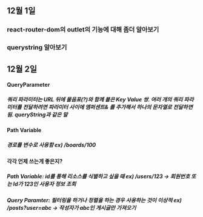 ## 12월 1일

### react-router-dom의 outlet의 기능에 대해 좀더 알아보기

### querystring 알아보기

## 12월 2일

#### QueryParameter

##### 쿼리 파라미터는 URL 뒤에 물음표(?)와 함께 붙은 Key Value 쌍. 여러 개의 쿼리 파라미터를 전달하려면 파라미터 사이에 앰퍼센트& 를 추가해서 하나의 문자열로 전달하면됨. queryString과 같은 말

#### Path Variable

##### 경로를 변수로 사용함 ex) /boards/100

#### 각각 언제 쓰는게 좋은지?

##### Path Variable: id를 통해 리소스를 식별하고 싶을 때 ex) /users/123 -> 회원번호 또는 Id가 123인 사용자 정보 조회

##### Query Paramter: 필터링을 하거나 정렬을 하는 경우 사용하는 것이 이상적 ex) /posts?user=abc -> 작성자가 abc인 게시글만 가져오기
